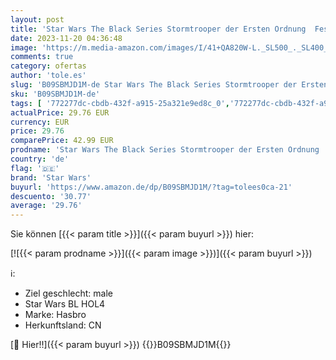 ```yaml
---
layout: post
title: 'Star Wars The Black Series Stormtrooper der Ersten Ordnung  Festtagsedition  und Maus-Droide  15 cm Festtags-Figuren'
date: 2023-11-20 04:36:48
image: 'https://m.media-amazon.com/images/I/41+QA820W-L._SL500_._SL400_.jpg'
comments: true
category: ofertas
author: 'tole.es'
slug: 'B09SBMJD1M-de Star Wars The Black Series Stormtrooper der Ersten Ordnung...'
sku: 'B09SBMJD1M-de'
tags: [ '772277dc-cbdb-432f-a915-25a321e9ed8c_0','772277dc-cbdb-432f-a915-25a321e9ed8c_7501','Actionfiguren für Kinder','Arborist Merchandising Root','HasbroBFCM2022','Self Service','Special Features Stores','Spielzeug','Spielzeugfiguren & Spielsets','Transformers, Beyblade & Mehr','star wars','🇩🇪', ]
actualPrice: 29.76 EUR
currency: EUR
price: 29.76
comparePrice: 42.99 EUR
prodname: 'Star Wars The Black Series Stormtrooper der Ersten Ordnung  Festtagsedition  und Maus-Droide  15 cm Festtags-Figuren'
country: 'de'
flag: '🇩🇪'
brand: 'Star Wars'
buyurl: 'https://www.amazon.de/dp/B09SBMJD1M/?tag=tolees0ca-21'
descuento: '30.77'
average: '29.76'
---
```


Sie können [{{< param title >}}]({{< param buyurl >}}) hier:

[![{{< param prodname >}}]({{< param image >}})]({{< param buyurl >}})

ℹ️:

- Ziel geschlecht: male
- Star Wars BL HOL4
- Marke: Hasbro
- Herkunftsland: CN

[🛒 Hier!!]({{< param buyurl >}})
{{<world>}}B09SBMJD1M{{</world>}}
